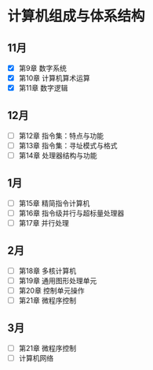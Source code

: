 # 计算机组成与体系结构

## 11月
- [x] 第9章 数字系统
- [x] 第10章 计算机算术运算
- [x] 第11章 数字逻辑
## 12月
- [ ] 第12章 指令集：特点与功能
- [ ] 第13章 指令集：寻址模式与格式
- [ ] 第14章 处理器结构与功能
## 1月
- [ ] 第15章 精简指令计算机
- [ ] 第16章 指令级并行与超标量处理器
- [ ] 第17章 并行处理
## 2月
- [ ] 第18章 多核计算机
- [ ] 第19章 通用图形处理单元
- [ ] 第20章 控制单元操作
- [ ] 第21章 微程序控制

## 3月
- [ ] 第21章 微程序控制
- [ ] 计算机网络
